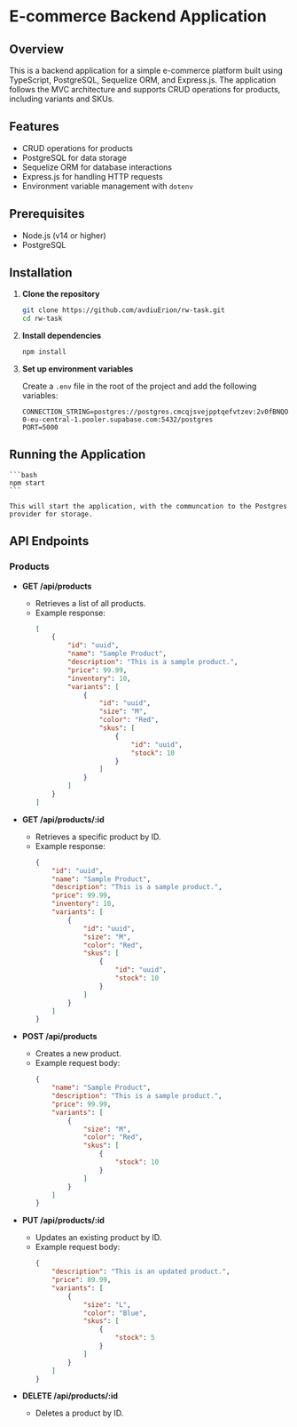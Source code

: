 # E-commerce Backend Application

## Overview
This is a backend application for a simple e-commerce platform built using TypeScript, PostgreSQL, Sequelize ORM, and Express.js. The application follows the MVC architecture and supports CRUD operations for products, including variants and SKUs.

## Features
- CRUD operations for products
- PostgreSQL for data storage
- Sequelize ORM for database interactions
- Express.js for handling HTTP requests
- Environment variable management with `dotenv`

## Prerequisites
- Node.js (v14 or higher)
- PostgreSQL

## Installation

1. **Clone the repository**
    ```bash
    git clone https://github.com/avdiuErion/rw-task.git
    cd rw-task
    ```

2. **Install dependencies**
    ```bash
    npm install
    ```

3. **Set up environment variables**

    Create a `.env` file in the root of the project and add the following variables:
    ```env
    CONNECTION_STRING=postgres://postgres.cmcqjsvejpptqefvtzev:2v0fBNQOnbzp3Bi6@aws-0-eu-central-1.pooler.supabase.com:5432/postgres
    PORT=5000
    ```

## Running the Application
    ```bash
    npm start
    ```

    This will start the application, with the communcation to the Postgres provider for storage.

## API Endpoints

### Products

- **GET /api/products**
    - Retrieves a list of all products.
    - Example response:
        ```json
        [
            {
                "id": "uuid",
                "name": "Sample Product",
                "description": "This is a sample product.",
                "price": 99.99,
                "inventory": 10,
                "variants": [
                    {
                        "id": "uuid",
                        "size": "M",
                        "color": "Red",
                        "skus": [
                            {
                                "id": "uuid",
                                "stock": 10
                            }
                        ]
                    }
                ]
            }
        ]
        ```

- **GET /api/products/:id**
    - Retrieves a specific product by ID.
    - Example response:
        ```json
        {
            "id": "uuid",
            "name": "Sample Product",
            "description": "This is a sample product.",
            "price": 99.99,
            "inventory": 10,
            "variants": [
                {
                    "id": "uuid",
                    "size": "M",
                    "color": "Red",
                    "skus": [
                        {
                            "id": "uuid",
                            "stock": 10
                        }
                    ]
                }
            ]
        }
        ```

- **POST /api/products**
    - Creates a new product.
    - Example request body:
        ```json
        {
            "name": "Sample Product",
            "description": "This is a sample product.",
            "price": 99.99,
            "variants": [
                {
                    "size": "M",
                    "color": "Red",
                    "skus": [
                        {
                            "stock": 10
                        }
                    ]
                }
            ]
        }
        ```

- **PUT /api/products/:id**
    - Updates an existing product by ID.
    - Example request body:
        ```json
        {
            "description": "This is an updated product.",
            "price": 89.99,
            "variants": [
                {
                    "size": "L",
                    "color": "Blue",
                    "skus": [
                        {
                            "stock": 5
                        }
                    ]
                }
            ]
        }
        ```

- **DELETE /api/products/:id**
    - Deletes a product by ID.
